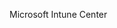 <Token xmlns:xlink="http://www.w3.org/1999/xlink">Microsoft Intune Center</Token>

<!--HONumber=Jun16_HO4-->


